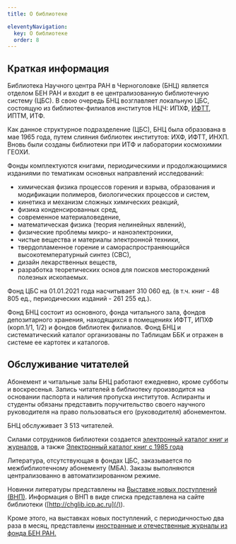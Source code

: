 ```yaml
---
title: О библиотеке

eleventyNavigation:
  key: О библиотеке
  order: 8
---
```


## Краткая информация

Библиотека Научного центра РАН в Черноголовке (БНЦ) является отделом БЕН РАН и входит в ее централизованную библиотечную систему (ЦБС). В свою очередь БНЦ возглавляет локальную ЦБС, состоящую из библиотек-филиалов институтов НЦЧ: ИПХФ, [ИФТТ](http://www.issp.ac.ru/lib/), ИПТМ, ИТФ.

Как данное структурное подразделение (ЦБС), БНЦ была образована в мае 1965 года, путем слияния библиотек институтов: ИХФ, ИФТТ, ИНХП. Вновь были созданы библиотеки при ИТФ и лаборатории космохимии ГЕОХИ.

Фонды комплектуются книгами, периодическими и продолжающимися изданиями по тематикам основных направлений исследований:

- химическая физика процессов горения и взрыва, образования и модификации полимеров, биологических процессов и систем,
- кинетика и механизм сложных химических реакций,
- физика конденсированных сред,
- современное материаловедение,
- математическая физика (теория нелинейных явлений),
- физические проблемы микро- и наноэлектроники,
- чистые вещества и материалы электронной техники,
- твердопламенное горение и самораспространяющийся высокотемпературный синтез (СВС),
- дизайн лекарственных веществ,
- разработка теоретических основ для поисков месторождений полезных ископаемых.

Фонд ЦБС на 01.01.2021 года насчитывает 310 060 ед. (в т.ч. книг - 48 805 ед., периодических изданий - 261 255 ед.).

Фонд БНЦ состоит из основного, фонда читального зала, фондов депозитарного хранения, находящихся в помещениях ИФТТ, ИПХФ (корп.1/1, 1/2) и фондов библиотек филиалов. Фонд БНЦ и систематический каталог организованы по Таблицам ББК и отражен в системе ее картотек и каталогов.

## Обслуживание читателей

Абонемент и читальные залы БНЦ работают ежедневно, кроме субботы и воскресенья. Запись читателей в библиотеку производится на основании паспорта и наличия пропуска институтов. Аспиранты и студенты обязаны представить поручительство своего научного руководителя на право пользоваться его (руководителя) абонементом.

БНЦ обслуживает 3 513 читателей.

Силами сотрудников библиотеки создается [электронный каталог книг и журналов](/ec/), а также [Электронный каталог книг с 1985 года](https://koha.benran.ru)

Литература, отсутствующая в фондах ЦБС, заказывается по межбиблиотечному абонементу (МБА). Заказы выполняются централизованно в автоматизированном режиме.

Новинки литературы представлены на [Выставке новых поступлений (ВНП)](/BNP/). Информация о ВНП в виде списка представлена на сайте библиотеки ([http://chglib.icp.ac.ru](/)).

Кроме этого, на выставках новых поступлений, с периодичностью два раза в месяц, представлены [иностранные и отечественные журналы из фонда БЕН РАН.](/BENex/)
